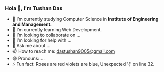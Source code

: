 ### Hola 👋, I'm Tushan Das


- 🔭 I’m currently studying Computer Science in **Institute of Engineering and Management.**
- 🌱 I’m currently learning Web Development.
- 👯 I’m looking to collaborate on ...
- 🤔 I’m looking for help with ...
- 💬 Ask me about ...
- 📫 How to reach me: dastushan9005@gmail.com
- 😄 Pronouns: ...
- ⚡ Fun fact: Roses are red violets are blue, Unexpected '{' on line 32.
